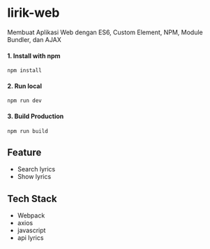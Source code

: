 # lirik-web

Membuat Aplikasi Web dengan ES6, Custom Element, NPM, Module Bundler, dan AJAX

#### 1. Install with npm

```
npm install
```

#### 2. Run local

```
npm run dev
```

#### 3. Build Production

```
npm run build
```

## Feature

- Search lyrics
- Show lyrics

## Tech Stack

- Webpack
- axios
- javascript
- api lyrics
